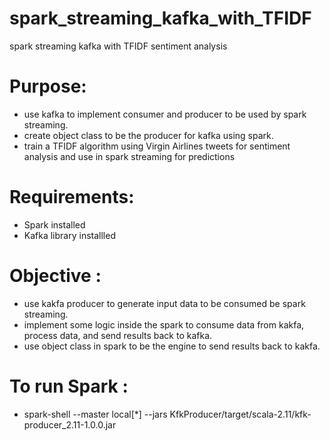 # spark_streaming_kafka_with_TFIDF
spark streaming kafka with TFIDF sentiment analysis

# Purpose:
- use kafka to implement consumer and producer to be used by spark streaming.
- create object class to be the producer for kafka using spark.
- train a TFIDF algorithm using Virgin Airlines tweets for sentiment analysis and use in spark streaming for predictions

# Requirements:
- Spark installed
- Kafka library installled

# Objective :
- use kakfa producer to generate input data to be consumed be spark streaming.
- implement some logic inside the spark to consume data from kakfa, process data, and send results back to kafka.
- use object class in spark to be the engine to send results back to kakfa.

# To run Spark :
- spark-shell --master local[*] --jars KfkProducer/target/scala-2.11/kfk-producer_2.11-1.0.0.jar